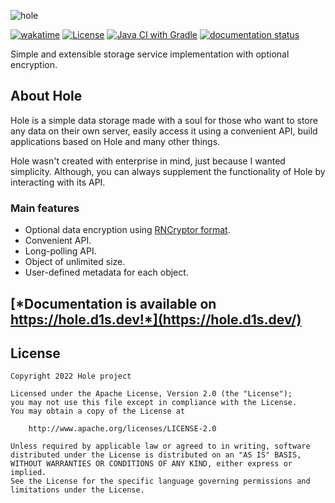 ![hole](https://github.com/hole-project/hole/blob/main/img/hole-banner.png?raw=true)

[![wakatime](https://wakatime.com/badge/user/e4446807-0aa6-4ba9-92ea-2a7632bc44c9/project/553f1fbf-9c98-48cb-a230-ce120e1c2192.svg)](https://wakatime.com/badge/user/e4446807-0aa6-4ba9-92ea-2a7632bc44c9/project/553f1fbf-9c98-48cb-a230-ce120e1c2192)
[![License](https://img.shields.io/badge/License-Apache_2.0-blue.svg)](https://opensource.org/licenses/Apache-2.0)
[![Java CI with Gradle](https://github.com/hole-project/hole/actions/workflows/gradle.yml/badge.svg?branch=main)](https://github.com/hole-project/hole/actions/workflows/gradle.yml)
[![documentation status](https://img.shields.io/badge/documentation%20status-up%20to%20date-success)](https://hole.d1s.dev)

Simple and extensible storage service implementation with optional encryption.

## About Hole

Hole  is a simple data storage made with a soul for those who want to store
any data on their own server, easily access it using a convenient API, build
applications based on Hole and many other things.

Hole wasn't created with enterprise in mind, just because I wanted simplicity.
Although, you can always supplement the functionality of Hole by interacting
with its API.

### Main features

- Optional data encryption using [RNCryptor format](https://github.com/RNCryptor/RNCryptor-Spec/blob/master/RNCryptor-Spec-v3.md).
- Convenient API.
- Long-polling API.
- Object of unlimited size.
- User-defined metadata for each object.

## [*Documentation is available on https://hole.d1s.dev!*](https://hole.d1s.dev/)

## License

```
Copyright 2022 Hole project

Licensed under the Apache License, Version 2.0 (the "License");
you may not use this file except in compliance with the License.
You may obtain a copy of the License at

    http://www.apache.org/licenses/LICENSE-2.0

Unless required by applicable law or agreed to in writing, software
distributed under the License is distributed on an "AS IS" BASIS,
WITHOUT WARRANTIES OR CONDITIONS OF ANY KIND, either express or implied.
See the License for the specific language governing permissions and
limitations under the License.
```

